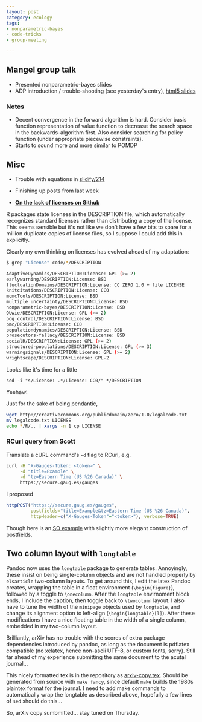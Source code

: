 ```yaml
---
layout: post
category: ecology
tags: 
- nonparametric-bayes
- code-tricks
- group-meeting

---
```





## Mangel group talk

* Presented nonparametric-bayes slides
* ADP introduction / trouble-shooting (see yesterday's entry), [html5 slides](https://github.com/cboettig/nonparametric-bayes/blob/094b44822abb47b1145f0a0bb0ae2c8364bbee25/inst/mydeck/slides.html)



### Notes

* Decent convergence in the forward algorithm is hard. Consider basis function representation of value function to decrease the search space in the backwards-algorithm first.  Also consider searching for policy function (under appropriate piecewise constraints).
* Starts to sound more and more similar to POMDP

## Misc

* Trouble with equations in [slidify/214](https://github.com/ramnathv/slidify/issues/214)
* Finishing up posts from last week

* **[On the lack of licenses on Github](http://osswatch.jiscinvolve.org/wp/2013/05/21/unlicensed-code-movement-or-madness/)**

R packages state licenses in the DESCRIPTION file, which automatically
recognizes standard licenses rather than distributing a copy of the
license.  This seems sensible but it's not like we don't have a few bits
to spare for a million duplicate copies of license files, so I suppose
I could add this in explicitly.

Clearly my own thinking on licenses has evolved ahead of my adaptation: 


```bash
$ grep "License" code/*/DESCRIPTION

AdaptiveDynamics/DESCRIPTION:License: GPL (>= 2)
earlywarning/DESCRIPTION:License: BSD
fluctuationDomains/DESCRIPTION:License: CC ZERO 1.0 + file LICENSE
knitcitations/DESCRIPTION:License: CC0
mcmcTools/DESCRIPTION:License: BSD
multiple_uncertainty/DESCRIPTION:License: BSD
nonparametric-bayes/DESCRIPTION:License: BSD
OUwie/DESCRIPTION:License: GPL (>= 2)
pdg_control/DESCRIPTION:License: BSD
pmc/DESCRIPTION:License: CC0
populationdynamics/DESCRIPTION:License: BSD
prosecutors-fallacy/DESCRIPTION:License: BSD
socialR/DESCRIPTION:License: GPL (>= 2)
structured-populations/DESCRIPTION:License: GPL (>= 3)
warningsignals/DESCRIPTION:License: GPL (>= 2)
wrightscape/DESCRIPTION:License: GPL-2
```


Looks like it's time for a little

```
sed -i "s/License: .*/License: CC0/" */DESCRIPTION
```

Yeehaw!

Just for the sake of being pendantic,

```bash
wget http://creativecommons.org/publicdomain/zero/1.0/legalcode.txt
mv legalcode.txt LICENSE
echo */R/.. | xargs -n 1 cp LICENSE 
```


### RCurl query from Scott

Translate a cURL command's `-d` flag to RCurl, e.g.

```bash
curl -H "X-Gauges-Token: <token>" \
     -d "title=Example" \
     -d "tz=Eastern Time (US %26 Canada)" \
     https://secure.gaug.es/gauges
```

I proposed

```r
httpPOST("https://secure.gaug.es/gauges", 
         postfields="title=Example&tz=Eastern Time (US %26 Canada)", 
         httpHeader=c("X-Gauges-Token"="<token>"), verbose=TRUE)
```

Though here is an [SO example](http://stackoverflow.com/questions/12302941/) with slightly more elegant construction of postfields. 


## Two column layout with `longtable`

Pandoc now uses the `longtable` package to generate tables.  Annoyingly,
these insist on being single-column objects and are not handled properly
by `elsarticle` two-column layouts.  To get around this, I edit
the latex Pandoc creates, wrapping the table in a float environment
(`\begin{figure}`), followed by a toggle to `\onecolumn`.  After the
`longtable` envirnoment block ends, I include the caption, then toggle
back to `\twocolumn` layout.  I also have to tune the width of the
`minipage` objects used by `longtable`, and change its alignment option
to left-align (`\begin{longtable}[l]`). After these modifications I have
a nice floating table in the width of a single column, embedded in my
two-column layout.

Brilliantly, arXiv has no trouble with the scores of extra package
dependencies introduced by pandoc, as long as the document is pdflatex
compatible (no xelatex, hence non-ascii UTF-8, or custom fonts, sorry).
Still far ahead of my experience submitting the same document to the
acutal journal...

This nicely formatted tex is in the repository as [arxiv-copy.tex]().
Should be generated from source with `make fancy`, since default `make`
builds the 1980s plaintex format for the journal.  I need to add make
commands to automatically wrap the longtable as described above, hopefully
a few lines of `sed` should do this...


So, arXiv copy sumbmitted... stay tuned on Thursday.  

